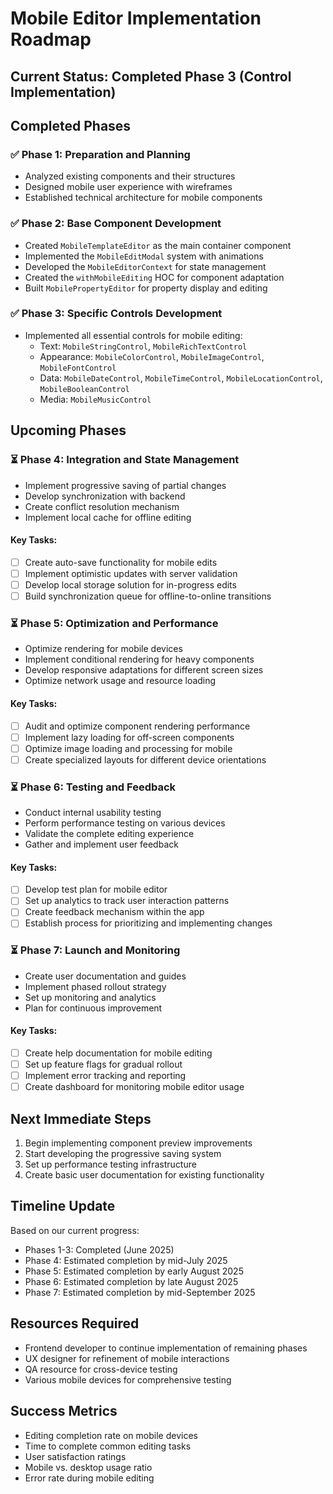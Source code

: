 # Mobile Editor Implementation Roadmap

## Current Status: Completed Phase 3 (Control Implementation)

## Completed Phases

### ✅ Phase 1: Preparation and Planning
- Analyzed existing components and their structures
- Designed mobile user experience with wireframes
- Established technical architecture for mobile components

### ✅ Phase 2: Base Component Development
- Created `MobileTemplateEditor` as the main container component
- Implemented the `MobileEditModal` system with animations
- Developed the `MobileEditorContext` for state management
- Created the `withMobileEditing` HOC for component adaptation
- Built `MobilePropertyEditor` for property display and editing

### ✅ Phase 3: Specific Controls Development
- Implemented all essential controls for mobile editing:
  - Text: `MobileStringControl`, `MobileRichTextControl`
  - Appearance: `MobileColorControl`, `MobileImageControl`, `MobileFontControl`
  - Data: `MobileDateControl`, `MobileTimeControl`, `MobileLocationControl`, `MobileBooleanControl`
  - Media: `MobileMusicControl`

## Upcoming Phases

### ⏳ Phase 4: Integration and State Management
- Implement progressive saving of partial changes
- Develop synchronization with backend
- Create conflict resolution mechanism
- Implement local cache for offline editing

#### Key Tasks:
- [ ] Create auto-save functionality for mobile edits
- [ ] Implement optimistic updates with server validation
- [ ] Develop local storage solution for in-progress edits
- [ ] Build synchronization queue for offline-to-online transitions

### ⏳ Phase 5: Optimization and Performance
- Optimize rendering for mobile devices
- Implement conditional rendering for heavy components
- Develop responsive adaptations for different screen sizes
- Optimize network usage and resource loading

#### Key Tasks:
- [ ] Audit and optimize component rendering performance
- [ ] Implement lazy loading for off-screen components
- [ ] Optimize image loading and processing for mobile
- [ ] Create specialized layouts for different device orientations

### ⏳ Phase 6: Testing and Feedback
- Conduct internal usability testing
- Perform performance testing on various devices
- Validate the complete editing experience
- Gather and implement user feedback

#### Key Tasks:
- [ ] Develop test plan for mobile editor
- [ ] Set up analytics to track user interaction patterns
- [ ] Create feedback mechanism within the app
- [ ] Establish process for prioritizing and implementing changes

### ⏳ Phase 7: Launch and Monitoring
- Create user documentation and guides
- Implement phased rollout strategy
- Set up monitoring and analytics
- Plan for continuous improvement

#### Key Tasks:
- [ ] Create help documentation for mobile editing
- [ ] Set up feature flags for gradual rollout
- [ ] Implement error tracking and reporting
- [ ] Create dashboard for monitoring mobile editor usage

## Next Immediate Steps

1. Begin implementing component preview improvements
2. Start developing the progressive saving system
3. Set up performance testing infrastructure
4. Create basic user documentation for existing functionality

## Timeline Update

Based on our current progress:
- Phases 1-3: Completed (June 2025)
- Phase 4: Estimated completion by mid-July 2025
- Phase 5: Estimated completion by early August 2025
- Phase 6: Estimated completion by late August 2025
- Phase 7: Estimated completion by mid-September 2025

## Resources Required

- Frontend developer to continue implementation of remaining phases
- UX designer for refinement of mobile interactions
- QA resource for cross-device testing
- Various mobile devices for comprehensive testing

## Success Metrics

- Editing completion rate on mobile devices
- Time to complete common editing tasks
- User satisfaction ratings
- Mobile vs. desktop usage ratio
- Error rate during mobile editing
